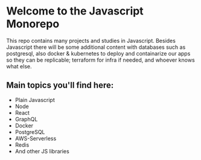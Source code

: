 # Welcome to the Javascript Monorepo
This repo contains many projects and studies in Javascript.
Besides Javascript there will be some additional content with databases such as postgresql, also docker & kubernetes to deploy and containarize our apps so they can be replicable; terraform for infra if needed, and whoever knows what else.

## Main topics you'll find here:
<ul>
<li>Plain Javascript</li>
<li>Node</li>
<li>React</li>
<li>GraphQL</li>
<li>Docker</li>
<li>PostgreSQL</li>
<li>AWS-Serverless</li>
<li>Redis</li>
<li>And other JS libraries</li>
</ul>
